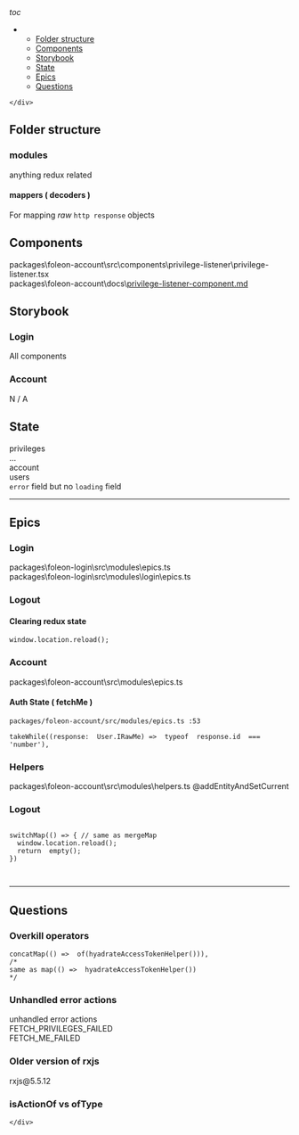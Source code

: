 <!DOCTYPE html>
<html>

<head>
  <meta charset="utf-8">
  <meta name="viewport" content="width=device-width, initial-scale=1.0">
  <title>Login and users</title>
  <base href="./login and users.html">
  <link rel="stylesheet" href="https://stackedit.io/style.css" />
  <link rel="stylesheet" href="./mobile.css" />
  <link rel="stylesheet" href="https://fonts.googleapis.com/icon?family=Material+Icons">
  <link rel="shortcut icon" href="./favicon.ico" type="image/x-icon">
  
  <meta property="og:url"                content="https://mytee306.github.io/blog/login and users.html" />
  <meta property="og:type"               content="article" />
  <meta property="og:title"              content="Login and users" />
  <meta property="og:description"        content="Read full article at https://mytee306.github.com/blog/login and users.html" />
  <meta property="og:image"              content="https://imgur.com/G3CgjIK.png" />
  <meta property="og:image:width" content="125" />
  <meta property="og:image:height" content="125" />
  
  <meta name="twitter:card" content="summary" />
  <meta name="twitter:site" content="https://mytee306.github.io/blog/login and users.html" />
  <meta name="twitter:title" content="Login and users" />
  <meta name="twitter:description" content="Read full article at https://mytee306.github.com/blog/login and users.html" />
  <meta name="twitter:image" content="https://imgur.com/G3CgjIK.png" />
</head>

<body class="stackedit">
  <div class="toc__toggle" tabindex="0">
    <i class="material-icons">toc</i>
  </div>
  
  <div class="stackedit__left app-hidden">
    <div class="stackedit__toc">
      
<ul>
<li>
<ul>
<li><a href="#folder-structure">Folder structure</a></li>
<li><a href="#components">Components</a></li>
<li><a href="#storybook">Storybook</a></li>
<li><a href="#state">State</a></li>
<li><a href="#epics">Epics</a></li>
<li><a href="#questions">Questions</a></li>
</ul>
</li>
</ul>

    </div>
  </div>
  <div class="stackedit__right">
    <div class="stackedit__html">
      <h2 id="folder-structure">Folder structure</h2>
<h3 id="modules">modules</h3>
<p>anything redux related</p>
<h4 id="mappers--decoders-">mappers ( decoders )</h4>
<p>For mapping <em>raw</em> <code>http response</code> objects</p>
<h2 id="components">Components</h2>
<p>packages\foleon-account\src\components\privilege-listener\privilege-listener.tsx<br>
packages\foleon-account\docs\<a href="http://privilege-listener-component.md">privilege-listener-component.md</a></p>
<h2 id="storybook">Storybook</h2>
<h3 id="login">Login</h3>
<p>All components</p>
<h3 id="account">Account</h3>
<p>N / A</p>
<h2 id="state">State</h2>
<p>privileges<br>
…<br>
account<br>
users<br>
<code>error</code> field but no <code>loading</code> field</p>
<hr>
<h2 id="epics">Epics</h2>
<h3 id="login-1">Login</h3>
<p>packages\foleon-login\src\modules\epics.ts<br>
packages\foleon-login\src\modules\login\epics.ts</p>
<h3 id="logout">Logout</h3>
<h4 id="clearing-redux-state">Clearing redux state</h4>
<pre class=" language-ts"><code class="prism  language-ts">window<span class="token punctuation">.</span>location<span class="token punctuation">.</span><span class="token function">reload</span><span class="token punctuation">(</span><span class="token punctuation">)</span><span class="token punctuation">;</span>
</code></pre>
<h3 id="account-1">Account</h3>
<p>packages\foleon-account\src\modules\epics.ts</p>
<h4 id="auth-state--fetchme-">Auth State ( fetchMe )</h4>
<p><code>packages/foleon-account/src/modules/epics.ts :53</code></p>
<pre class=" language-ts"><code class="prism  language-ts"><span class="token function">takeWhile</span><span class="token punctuation">(</span><span class="token punctuation">(</span>response<span class="token punctuation">:</span>  User<span class="token punctuation">.</span>IRawMe<span class="token punctuation">)</span> <span class="token operator">=&gt;</span>  <span class="token keyword">typeof</span>  response<span class="token punctuation">.</span>id  <span class="token operator">===</span>  <span class="token string">'number'</span><span class="token punctuation">)</span><span class="token punctuation">,</span>
</code></pre>
<h3 id="helpers">Helpers</h3>
<p>packages\foleon-account\src\modules\helpers.ts @addEntityAndSetCurrent</p>
<h3 id="logout-1">Logout</h3>
<pre><code>
switchMap(() =&gt; { // same as mergeMap
  window.location.reload();
  return  empty();
})


</code></pre>
<hr>
<h2 id="questions">Questions</h2>
<h3 id="overkill-operators">Overkill operators</h3>
<pre class=" language-ts"><code class="prism  language-ts"><span class="token function">concatMap</span><span class="token punctuation">(</span><span class="token punctuation">(</span><span class="token punctuation">)</span> <span class="token operator">=&gt;</span>  <span class="token keyword">of</span><span class="token punctuation">(</span><span class="token function">hyadrateAccessTokenHelper</span><span class="token punctuation">(</span><span class="token punctuation">)</span><span class="token punctuation">)</span><span class="token punctuation">)</span><span class="token punctuation">,</span>
<span class="token comment">/*
same as map(() =&gt;  hyadrateAccessTokenHelper())
*/</span>
</code></pre>
<h3 id="unhandled-error-actions">Unhandled error actions</h3>
<p>unhandled error actions<br>
FETCH_PRIVILEGES_FAILED<br>
FETCH_ME_FAILED</p>
<h3 id="older-version-of-rxjs">Older version of rxjs</h3>
<p>rxjs@5.5.12</p>
<h3 id="isactionof-vs-oftype">isActionOf vs ofType</h3>

    </div>
  </div>
  
  <script src="./index.js"></script>
  <!-- Global site tag (gtag.js) - Google Analytics -->
  <script async src="https://www.googletagmanager.com/gtag/js?id=UA-137872597-1"></script>
  <script>
    window.dataLayer = window.dataLayer || [];
    function gtag(){dataLayer.push(arguments);}
    gtag('js', new Date());

    gtag('config', 'UA-137872597-1');
  </script>
</body>

</html>

